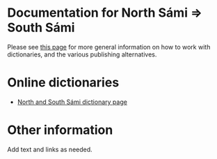 # Documentation for North Sámi ⇒ South Sámi

Please see [this page](https://giellalt.github.io/dicts/dicts.html) for more general information on how to work with dictionaries, and the various publishing alternatives.


# Online dictionaries

- [North and South Sámi dictionary page](https://dicts.uit.no/smedicts.eng.html)

# Other information

Add text and links as needed.
